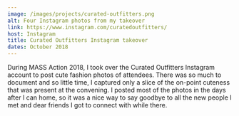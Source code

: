 ```yaml
---
image: /images/projects/curated-outfitters.png
alt: Four Instagram photos from my takeover
link: https://www.instagram.com/curatedoutfitters/
host: Instagram
title: Curated Outfitters Instagram takeover
dates: October 2018
---
```

During MASS Action 2018, I took over the Curated Outfitters Instagram account to post cute fashion photos of attendees. There was so much to document and so little time, I captured only a slice of the on-point cuteness that was present at the convening. I posted most of the photos in the days after I can home, so it was a nice way to say goodbye to all the new people I met and dear friends I got to connect with while there.
